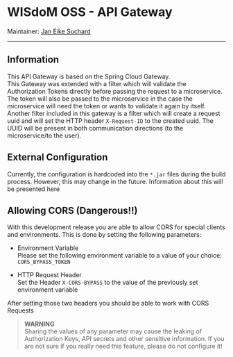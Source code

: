 # WISdoM OSS - API Gateway
Maintainer: [Jan Eike Suchard](mailto:jan.eike.suchard@uni-oldenburg.de)
<hr>

## Information
This API Gateway is based on the Spring Cloud Gateway.  
This Gateway was extended with a filter which will validate the Authorization Tokens directly 
before passing the request to a microservice. The token will also be passed to the microservice 
in the case the microservice will need the token or wants to validate it again by itself.  
Another filter included in this gateway is a filter which will create a request uuid and will 
set the HTTP header `X-Request-ID` to the  created uuid. The UUID will be present in both 
communication directions (to the microservice/to the user).

## External Configuration

Currently, the configuration is hardcoded into the `*.jar`  files during the build
process. However, this may change in the future. Information about this will be 
presented here

## Allowing CORS (Dangerous!!)

With this development release you are able to allow CORS for special clients and environments. 
This is done by setting the following parameters:

- Environment Variable  
Please set the following environment variable to a value of your choice: `CORS_BYPASS_TOKEN`

- HTTP Request Header  
Set the Header `X-CORS-BYPASS` to the value of the previously set environment variable

After setting those two headers you should be able to work with CORS Requests

> **WARNING**  
> Sharing the values of any parameter may cause the leaking of Authorization Keys, API secrets and 
> other sensitive information. If you are not sure if you really need this feature, please do not 
> configure it!
